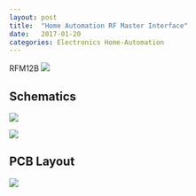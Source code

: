 ```yaml
---
layout: post
title:  "Home Automation RF Master Interface"
date:   2017-01-20
categories: Electronics Home-Automation
---
```


RFM12B
![][rfm12b]

## Schematics

[![][image1]][image1]

[![][image2]][image2]

## PCB Layout

[![][pcb]][pcb]

[rfm12b]: /assets/2017-01-14-RFM12B.jpg
[image1]: /assets/2017-01-14-RFMasterInterface1.png
[image2]: /assets/2017-01-14-RFMasterInterface2.png
[pcb]: /assets/2017-01-14-RFMasterInterface_PCB.png
